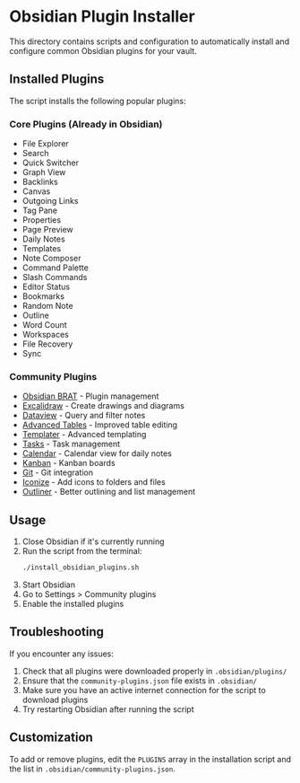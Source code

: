 # Obsidian Plugin Installer

This directory contains scripts and configuration to automatically install and configure common Obsidian plugins for your vault.

## Installed Plugins

The script installs the following popular plugins:

### Core Plugins (Already in Obsidian)
- File Explorer
- Search
- Quick Switcher
- Graph View
- Backlinks
- Canvas
- Outgoing Links
- Tag Pane
- Properties
- Page Preview
- Daily Notes
- Templates
- Note Composer
- Command Palette
- Slash Commands
- Editor Status
- Bookmarks
- Random Note
- Outline
- Word Count
- Workspaces
- File Recovery
- Sync

### Community Plugins
- [Obsidian BRAT](https://github.com/TfTHacker/obsidian42-brat) - Plugin management
- [Excalidraw](https://github.com/zsviczian/obsidian-excalidraw-plugin) - Create drawings and diagrams
- [Dataview](https://github.com/blacksmithgu/obsidian-dataview) - Query and filter notes
- [Advanced Tables](https://github.com/tgrosinger/advanced-tables-obsidian) - Improved table editing
- [Templater](https://github.com/SilentVoid13/Templater) - Advanced templating
- [Tasks](https://github.com/obsidian-tasks-group/obsidian-tasks) - Task management
- [Calendar](https://github.com/liamcain/obsidian-calendar-plugin) - Calendar view for daily notes
- [Kanban](https://github.com/mgmeyers/obsidian-kanban) - Kanban boards
- [Git](https://github.com/Vinzent03/obsidian-git) - Git integration
- [Iconize](https://github.com/FlorianWoelki/obsidian-iconize) - Add icons to folders and files
- [Outliner](https://github.com/vslinko/obsidian-outliner) - Better outlining and list management

## Usage

1. Close Obsidian if it's currently running
2. Run the script from the terminal:
   ```bash
   ./install_obsidian_plugins.sh
   ```
3. Start Obsidian
4. Go to Settings > Community plugins
5. Enable the installed plugins

## Troubleshooting

If you encounter any issues:

1. Check that all plugins were downloaded properly in `.obsidian/plugins/`
2. Ensure that the `community-plugins.json` file exists in `.obsidian/`
3. Make sure you have an active internet connection for the script to download plugins
4. Try restarting Obsidian after running the script

## Customization

To add or remove plugins, edit the `PLUGINS` array in the installation script and the list in `.obsidian/community-plugins.json`. 